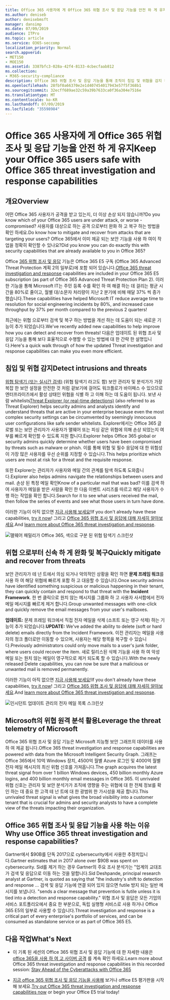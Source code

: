 ```yaml
---
title: Office 365 사용자에 게 Office 365 위협 조사 및 응답 기능을 안전 하 게 유지
ms.author: deniseb
author: denisebmsft
manager: dansimp
ms.date: 07/09/2019
audience: ITPro
ms.topic: article
ms.service: O365-seccomp
localization_priority: Normal
search.appverid:
- MET150
- MOE150
ms.assetid: 3387bfc3-028a-42f4-8133-4cbecfaab812
ms.collection:
- M365-security-compliance
description: Office 365 위협 조사 및 응답 기능을 통해 조직이 침입 및 위협을 감지 하 고 위협 으로부터 신속 하 게 완화 및 복구할 수 있는 방법을 알아봅니다.
ms.openlocfilehash: 28fbf0a66370e2e1d407454017943e57f5f368b1
ms.sourcegitcommit: 32ecff689ae32c59a39b7633ca0f36a304e7516e
ms.translationtype: MT
ms.contentlocale: ko-KR
ms.lasthandoff: 07/09/2019
ms.locfileid: "35598984"
---
```

# <a name="keep-your-office-365-users-safe-with-office-365-threat-investigation-and-response-capabilities"></a><span data-ttu-id="6cb5c-103">Office 365 사용자에 게 Office 365 위협 조사 및 응답 기능을 안전 하 게 유지</span><span class="sxs-lookup"><span data-stu-id="6cb5c-103">Keep your Office 365 users safe with Office 365 threat investigation and response capabilities</span></span>

## <a name="overview"></a><span data-ttu-id="6cb5c-104">개요</span><span class="sxs-lookup"><span data-stu-id="6cb5c-104">Overview</span></span>

<span data-ttu-id="6cb5c-105">어떤 Office 365 사용자가 공격을 받고 있는지, 더 이상 손상 되지 않습니까?</span><span class="sxs-lookup"><span data-stu-id="6cb5c-105">Do you know which of your Office 365 users are under attack, or worse - compromised?</span></span> <span data-ttu-id="6cb5c-106">사용자를 대상으로 하는 공격 으로부터 완화 하 고 복구 하는 방법을 확인 하세요.</span><span class="sxs-lookup"><span data-stu-id="6cb5c-106">Do know how to mitigate and recover from attacks that are targeting your users?</span></span> <span data-ttu-id="6cb5c-107">Office 365에서 이미 제공 되는 보안 기능을 사용 하 여이 작업을 정확히 확인할 수 있나요?</span><span class="sxs-lookup"><span data-stu-id="6cb5c-107">Did you know you can do exactly this with security capabilities that are already available to you in Office 365?</span></span> 
  
<span data-ttu-id="6cb5c-108">Office [365 위협 조사 및 응답](office-365-ti.md) 기능은 Office 365 E5 구독 (Office 365 Advanced Threat Protection 계획 2의 일부로)에 포함 되어 있습니다.</span><span class="sxs-lookup"><span data-stu-id="6cb5c-108">[Office 365 threat investigation and response](office-365-ti.md) capabilities are included in your Office 365 E5 subscription (as part of Office 365 Advanced Threat Protection Plan 2).</span></span> <span data-ttu-id="6cb5c-109">이러한 기능을 통해 Microsoft IT는 주민 등록 수를 확인 하 여 해결 하는 데 걸리는 평균 시간을 80%로 줄이고, 월별 대/소문자 처리량이 지난 2 분기에 비해 매달 37% 씩 증가 했습니다.</span><span class="sxs-lookup"><span data-stu-id="6cb5c-109">These capabilities have helped Microsoft IT reduce average time to resolution for social engineering incidents by 80%, and increased case throughput by 37% per month compared to the previous 2 quarters!</span></span> 

<span data-ttu-id="6cb5c-110">최근에는 위협 으로부터 검색 및 복구 하는 방법을 개선 하는 데 도움이 되는 새로운 기능이 추가 되었습니다.</span><span class="sxs-lookup"><span data-stu-id="6cb5c-110">We've recently added new capabilities to help improve how you can detect and recover from threats!</span></span> <span data-ttu-id="6cb5c-111">다음은 업데이트 된 위협 조사 및 응답 기능을 통해 보다 효율적으로 수행할 수 있는 방법에 대 한 간략 한 설명입니다.</span><span class="sxs-lookup"><span data-stu-id="6cb5c-111">Here's a quick walk through of how the updated Threat investigation and response capabilities can make you even more efficient.</span></span>
  
## <a name="detect-intrusions-and-threats"></a><span data-ttu-id="6cb5c-112">침입 및 위협 감지</span><span class="sxs-lookup"><span data-stu-id="6cb5c-112">Detect intrusions and threats</span></span>

<span data-ttu-id="6cb5c-113">[위협 탐색기 (또는 실시간 검색)](threat-explorer.md) (위협 탐색기 라고도 함) 보안 관리자 및 분석가가 가장 복잡 한 보안 설정을 안전한 것 처럼 겉보기에 걸어도 워크플로가 바이패스 수 있으므로 엔터프라이즈에서 활성 상태인 위협을 식별 하 고 이해 하는 데 도움이 됩니다. 보낸 사람 whitelists</span><span class="sxs-lookup"><span data-stu-id="6cb5c-113">[Threat Explorer (or real-time detections)](threat-explorer.md) (also referred to as Threat Explorer) helps security admins and analysts identify and understand threats that are active in your enterprise because even the most complex security settings can be circumvented by seemingly innocuous user configurations like safe sender whitelists.</span></span> <span data-ttu-id="6cb5c-114">Explorer에서는 Office 365 글로벌 또는 보안 관리자가 사용자가 맬웨어 또는 피싱 같은 위협에 의해 손상 되었는지 여부를 빠르게 확인할 수 있도록 지원 합니다.</span><span class="sxs-lookup"><span data-stu-id="6cb5c-114">Explorer helps Office 365 global or security admins quickly determine whether users have been compromised by threats such as malware or phish.</span></span> <span data-ttu-id="6cb5c-115">이를 통해 위협 및 필수 응답에 대 한 위험성이 가장 많은 사용자를 우선 순위를 지정할 수 있습니다.</span><span class="sxs-lookup"><span data-stu-id="6cb5c-115">This helps prioritize which users are most at risk for a threat and the requisite response.</span></span> 
  
<span data-ttu-id="6cb5c-116">또한 Explorer는 관리자가 사용자와 메일 간의 관계를 탐색 하도록 도와줍니다.</span><span class="sxs-lookup"><span data-stu-id="6cb5c-116">Explorer also helps admins navigate the relationships between users and mail.</span></span> <span data-ttu-id="6cb5c-117">손상 된 특정 메일 확인</span><span class="sxs-lookup"><span data-stu-id="6cb5c-117">Know of a particular mail that was bad?</span></span> <span data-ttu-id="6cb5c-118">이를 검색 하 여 사용자가 메일을 받은 사람을 확인 한 다음 이벤트 시리즈를 따르고 해당 사용자가 수행 하는 작업을 확인 합니다.</span><span class="sxs-lookup"><span data-stu-id="6cb5c-118">Search for it to see what users received the mail, then follow the series of events and see what those users in turn have done.</span></span>

<span data-ttu-id="6cb5c-119">이러한 기능이 아직 없으면 [지금 사용해 보세요](https://aka.ms/tryo365threatintel3)!</span><span class="sxs-lookup"><span data-stu-id="6cb5c-119">If you don't already have these capabilities, [try it now](https://aka.ms/tryo365threatintel3)!</span></span> <span data-ttu-id="6cb5c-120">그리고 [Office 365 위협 조사 및 응답에 대해 자세히 알아보세요](https://aka.ms/readmoreabouto365threatintel).</span><span class="sxs-lookup"><span data-stu-id="6cb5c-120">And [learn more about Office 365 threat investigation and response](https://aka.ms/readmoreabouto365threatintel).</span></span>
  
![맬웨어 패밀리가 Office 365, 색으로 구분 된 위협 탐색기 스크린샷](media/591338dd-252a-437d-b5f2-87aa42e74b0c.png)
  
## <a name="quickly-mitigate-and-recover-from-threats"></a><span data-ttu-id="6cb5c-122">위협 으로부터 신속 하 게 완화 및 복구</span><span class="sxs-lookup"><span data-stu-id="6cb5c-122">Quickly mitigate and recover from threats</span></span>

<span data-ttu-id="6cb5c-123">보안 관리자가 테 넌 트에서 의심 되거나 악의적인 상황을 확인 하면 **문제 프레임 워크**를 사용 하 여 해당 위협에 빠르게 포함 하 고 대응할 수 있습니다.</span><span class="sxs-lookup"><span data-stu-id="6cb5c-123">Once security admins have identified something suspicious or malicious happening in their tenant, they can quickly contain and respond to that threat with the **Incident Framework**.</span></span> <span data-ttu-id="6cb5c-124">한 번 클릭으로 원치 않는 메시지를 그룹화 하 고 사용자 사서함에서 전자 메일 메시지를 빠르게 제거 합니다.</span><span class="sxs-lookup"><span data-stu-id="6cb5c-124">Group unwanted messages with one-click and quickly remove the email messages from your user's mailboxes.</span></span> 
  
 <span data-ttu-id="6cb5c-125">**업데이트:** 문제 프레임 워크에서 직접 전자 메일을 삭제 (소프트 또는 영구 삭제) 하는 기능이 추가 되었습니다.</span><span class="sxs-lookup"><span data-stu-id="6cb5c-125">**UPDATE:** We've added the ability to delete (soft or hard delete) emails directly from the Incident Framework.</span></span> <span data-ttu-id="6cb5c-126">이전 관리자는 메일을 사용자의 정크 폴더로만 이동할 수 있으며, 사용자는 해당 항목을 복구할 수 있습니다.</span><span class="sxs-lookup"><span data-stu-id="6cb5c-126">Previously administrators could only move mails to a user's junk folder, where users could recover the item.</span></span> <span data-ttu-id="6cb5c-127">새로 릴리스된 삭제 기능을 사용 하 여 악성 메일 또는 원치 않는 메일이 영구적으로 제거 되도록 할 수 있습니다.</span><span class="sxs-lookup"><span data-stu-id="6cb5c-127">With the newly released Delete capabilities, you can now be sure that a malicious or unwanted mail is removed permanently.</span></span> 
  
<span data-ttu-id="6cb5c-128">이러한 기능이 아직 없으면 [지금 사용해 보세요](https://aka.ms/tryo365threatintel3)!</span><span class="sxs-lookup"><span data-stu-id="6cb5c-128">If you don't already have these capabilities, [try it now](https://aka.ms/tryo365threatintel3)!</span></span> <span data-ttu-id="6cb5c-129">그리고 [Office 365 위협 조사 및 응답에 대해 자세히 알아보세요](https://aka.ms/readmoreabouto365threatintel).</span><span class="sxs-lookup"><span data-stu-id="6cb5c-129">And [learn more about Office 365 threat investigation and response](https://aka.ms/readmoreabouto365threatintel).</span></span>
  
![인시던트 업데이트 관리의 전자 메일 목록 스크린샷](media/9d8452d3-d8d2-4b26-81f9-76396e08dd17.png)
  
## <a name="leverage-the-threat-telemetry-of-microsoft"></a><span data-ttu-id="6cb5c-131">Microsoft의 위협 원격 분석 활용</span><span class="sxs-lookup"><span data-stu-id="6cb5c-131">Leverage the threat telemetry of Microsoft</span></span>

<span data-ttu-id="6cb5c-132">Office 365 위협 조사 및 응답 기능은 Microsoft 지능형 보안 그래프의 데이터를 사용 하 여 제공 됩니다.</span><span class="sxs-lookup"><span data-stu-id="6cb5c-132">Office 365 threat investigation and response capabilities are powered with data from the Microsoft Intelligent Security Graph.</span></span> <span data-ttu-id="6cb5c-133">그래프는 Office 365에서 10억 Windows 장치, 4500억 월별 Azure 로그인 및 4000억 월별 전자 메일 메시지의 최신 위협 신호를 가져옵니다.</span><span class="sxs-lookup"><span data-stu-id="6cb5c-133">The graph acquires the latest threat signal from over 1 billion Windows devices, 450 billion monthly Azure logins, and 400 billion monthly email messages in Office 365.</span></span> <span data-ttu-id="6cb5c-134">이 unrivaled 위협 신호는 관리자 및 보안 분석가가 조직에 영향을 주는 위협에 대 한 전체 정보를 확인 하는 데 중요 한 고객 테 넌 트에 대 한 광범위 한 가시성을 제공 합니다.</span><span class="sxs-lookup"><span data-stu-id="6cb5c-134">This unrivaled threat signal is what gives the broad visibility into a customer tenant that is crucial for admins and security analysts to have a complete view of the threats impacting their organization.</span></span> 
  
   
## <a name="why-use-office-365-threat-investigation-and-response-capabilities"></a><span data-ttu-id="6cb5c-135">Office 365 위협 조사 및 응답 기능을 사용 하는 이유</span><span class="sxs-lookup"><span data-stu-id="6cb5c-135">Why use Office 365 threat investigation and response capabilities?</span></span>

<span data-ttu-id="6cb5c-136">Gartner에서 $90B를 단독 2017으로 cybersecurity에서 사용한 추정치입니다.</span><span class="sxs-lookup"><span data-stu-id="6cb5c-136">Gartner estimates that in 2017 alone over $90B was spent on cybersecurity.</span></span> <span data-ttu-id="6cb5c-137">Sid를 제거 하는 경우 Gartner의 주요 조사 분석가는 "업계의 교대조가 검색 및 응답으로 이동 하는 것을 말합니다.</span><span class="sxs-lookup"><span data-stu-id="6cb5c-137">Sid Deshpande, principal research analyst at Gartner, is quoted as saying that "the industry's shift to detection and response …</span></span> <span data-ttu-id="6cb5c-138">검색 및 응답 기능에 연결 되어 있지 않으면 futile 방지 되는 일반 메시지를 보냅니다. "</span><span class="sxs-lookup"><span data-stu-id="6cb5c-138">sends a clear message that prevention is futile unless it is tied into a detection and response capability."</span></span> <span data-ttu-id="6cb5c-139">위협 조사 및 응답은 모든 기업의 서비스 포트폴리오에서 중요 한 부분으로, 독립 실행형 서비스로 사용 하거나 Office 365 E5의 일부로 사용할 수 있습니다.</span><span class="sxs-lookup"><span data-stu-id="6cb5c-139">Threat investigation and response is a critical part of every enterprise's portfolio of services, and can be consumed as standalone service or as part of Office 365 E5.</span></span>
  
## <a name="whats-next"></a><span data-ttu-id="6cb5c-140">다음 작업</span><span class="sxs-lookup"><span data-stu-id="6cb5c-140">What's Next</span></span>

- <span data-ttu-id="6cb5c-141">이 기록 된 세션의 Office 365 위협 조사 및 응답 기능에 대 한 자세한 내용은 [office 365을 사용 하 여 고 사이버 공격](https://myignite.microsoft.com/videos/53723) 를 계속 확인 하세요.</span><span class="sxs-lookup"><span data-stu-id="6cb5c-141">Learn more about Office 365 threat investigation and response capabilities  in this recorded session: [Stay Ahead of the Cyberattacks with Office 365](https://myignite.microsoft.com/videos/53723)</span></span>
    
- <span data-ttu-id="6cb5c-142">[지금 office 365 위협 조사 및 응답 기능을 사용해](https://aka.ms/tryo365threatintel3) 보거나 office E5 평가판을 시작 해 보세요.</span><span class="sxs-lookup"><span data-stu-id="6cb5c-142">[Try out Office 365 threat investigation and response capabilities now](https://aka.ms/tryo365threatintel3) or begin your Office E5 trial today!</span></span> 
    

